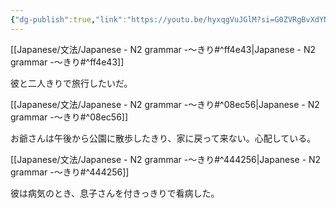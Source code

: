 ```yaml
---
{"dg-publish":true,"link":"https://youtu.be/hyxqgVuJGlM?si=G0ZVRgBvXdYNF8v9","tags":["Japanese-grammar","N2"],"permalink":"/002 Notes/2.～きり/","dgPassFrontmatter":true}
---
```


[[Japanese/文法/Japanese - N2 grammar -～きり#^ff4e43\|Japanese - N2 grammar -～きり#^ff4e43]]

彼と二人きりで旅行したいだ。

[[Japanese/文法/Japanese - N2 grammar -～きり#^08ec56\|Japanese - N2 grammar -～きり#^08ec56]]

お爺さんは午後から公園に散歩したきり、家に戻って来ない。心配している。

[[Japanese/文法/Japanese - N2 grammar -～きり#^444256\|Japanese - N2 grammar -～きり#^444256]]

彼は病気のとき、息子さんを付きっきりで看病した。